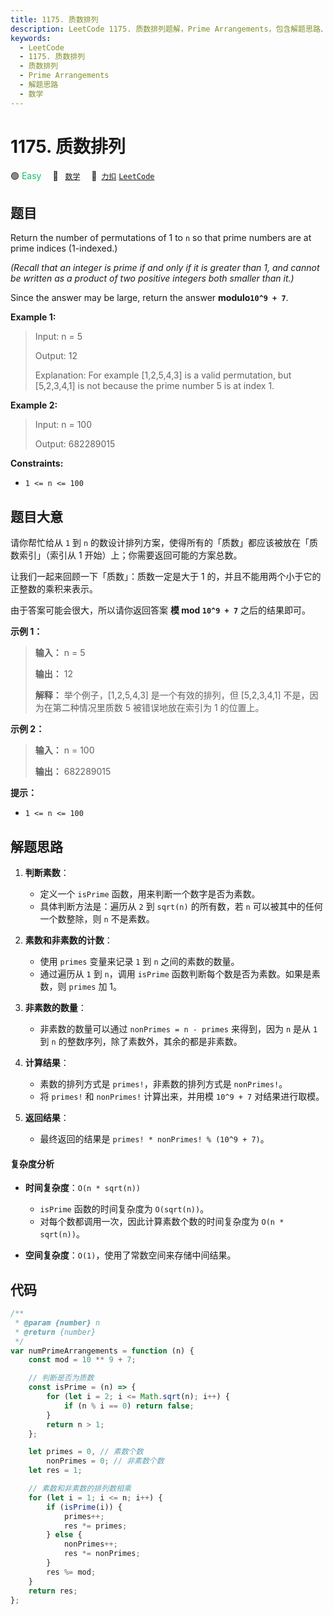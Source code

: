 ```yaml
---
title: 1175. 质数排列
description: LeetCode 1175. 质数排列题解，Prime Arrangements，包含解题思路、复杂度分析以及完整的 JavaScript 代码实现。
keywords:
  - LeetCode
  - 1175. 质数排列
  - 质数排列
  - Prime Arrangements
  - 解题思路
  - 数学
---
```


# 1175. 质数排列

🟢 <font color=#15bd66>Easy</font>&emsp; 🔖&ensp; [`数学`](/tag/math.md)&emsp; 🔗&ensp;[`力扣`](https://leetcode.cn/problems/prime-arrangements) [`LeetCode`](https://leetcode.com/problems/prime-arrangements)

## 题目

Return the number of permutations of 1 to `n` so that prime numbers are at
prime indices (1-indexed.)

_(Recall that an integer is prime if and only if it is greater than 1, and
cannot be written as a product of two positive integers both smaller than
it.)_

Since the answer may be large, return the answer **modulo`10^9 + 7`**.

**Example 1:**

> Input: n = 5
>
> Output: 12
>
> Explanation: For example [1,2,5,4,3] is a valid permutation, but [5,2,3,4,1] is not because the prime number 5 is at index 1.

**Example 2:**

> Input: n = 100
>
> Output: 682289015

**Constraints:**

- `1 <= n <= 100`

## 题目大意

请你帮忙给从 `1` 到 `n` 的数设计排列方案，使得所有的「质数」都应该被放在「质数索引」（索引从 1 开始）上；你需要返回可能的方案总数。

让我们一起来回顾一下「质数」：质数一定是大于 1 的，并且不能用两个小于它的正整数的乘积来表示。

由于答案可能会很大，所以请你返回答案 **模 mod `10^9 + 7`** 之后的结果即可。

**示例 1：**

> **输入：** n = 5
>
> **输出：** 12
>
> **解释：** 举个例子，[1,2,5,4,3] 是一个有效的排列，但 [5,2,3,4,1] 不是，因为在第二种情况里质数 5 被错误地放在索引为 1 的位置上。

**示例 2：**

> **输入：** n = 100
>
> **输出：** 682289015

**提示：**

- `1 <= n <= 100`

## 解题思路

1. **判断素数**：

   - 定义一个 `isPrime` 函数，用来判断一个数字是否为素数。
   - 具体判断方法是：遍历从 `2` 到 `sqrt(n)` 的所有数，若 `n` 可以被其中的任何一个数整除，则 `n` 不是素数。

2. **素数和非素数的计数**：

   - 使用 `primes` 变量来记录 `1` 到 `n` 之间的素数的数量。
   - 通过遍历从 `1` 到 `n`，调用 `isPrime` 函数判断每个数是否为素数。如果是素数，则 `primes` 加 1。

3. **非素数的数量**：

   - 非素数的数量可以通过 `nonPrimes = n - primes` 来得到，因为 `n` 是从 `1` 到 `n` 的整数序列，除了素数外，其余的都是非素数。

4. **计算结果**：

   - 素数的排列方式是 `primes!`，非素数的排列方式是 `nonPrimes!`。
   - 将 `primes!` 和 `nonPrimes!` 计算出来，并用模 `10^9 + 7` 对结果进行取模。

5. **返回结果**：
   - 最终返回的结果是 `primes! * nonPrimes! % (10^9 + 7)`。

#### 复杂度分析

- **时间复杂度**：`O(n * sqrt(n))`

  - `isPrime` 函数的时间复杂度为 `O(sqrt(n))`。
  - 对每个数都调用一次，因此计算素数个数的时间复杂度为 `O(n * sqrt(n))`。

- **空间复杂度**：`O(1)`，使用了常数空间来存储中间结果。

## 代码

```javascript
/**
 * @param {number} n
 * @return {number}
 */
var numPrimeArrangements = function (n) {
	const mod = 10 ** 9 + 7;

	// 判断是否为质数
	const isPrime = (n) => {
		for (let i = 2; i <= Math.sqrt(n); i++) {
			if (n % i == 0) return false;
		}
		return n > 1;
	};

	let primes = 0, // 素数个数
		nonPrimes = 0; // 非素数个数
	let res = 1;

	// 素数和非素数的排列数相乘
	for (let i = 1; i <= n; i++) {
		if (isPrime(i)) {
			primes++;
			res *= primes;
		} else {
			nonPrimes++;
			res *= nonPrimes;
		}
		res %= mod;
	}
	return res;
};
```

